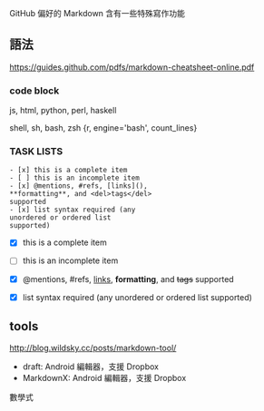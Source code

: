 
GitHub 偏好的 Markdown 含有一些特殊寫作功能
## 語法
https://guides.github.com/pdfs/markdown-cheatsheet-online.pdf

### code block
js, html, python, perl, haskell

shell, sh, bash, zsh
{r, engine='bash', count_lines}

### TASK LISTS
```
- [x] this is a complete item
- [ ] this is an incomplete item
- [x] @mentions, #refs, [links](), 
**formatting**, and <del>tags</del> 
supported
- [x] list syntax required (any 
unordered or ordered list 
supported)
```

- [x] this is a complete item
- [ ] this is an incomplete item
- [x] @mentions, #refs, [links](), 
**formatting**, and <del>tags</del> 
supported
- [x] list syntax required (any 
unordered or ordered list 
supported)


## tools
http://blog.wildsky.cc/posts/markdown-tool/

* draft: Android 編輯器，支援 Dropbox
* MarkdownX: Android 編輯器，支援 Dropbox

數學式

